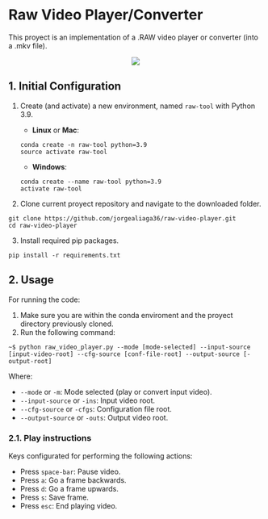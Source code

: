 # Raw Video Player/Converter

This proyect is an implementation of a .RAW video player or converter (into a .mkv file).

<center><img src="data/image0.PNG"></center>

## 1. Initial Configuration

1. Create (and activate) a new environment, named `raw-tool` with Python 3.9.

	- __Linux__ or __Mac__: 
	```
	conda create -n raw-tool python=3.9
	source activate raw-tool
	```
	- __Windows__: 
	```
	conda create --name raw-tool python=3.9
	activate raw-tool
	```

2. Clone current proyect repository and navigate to the downloaded folder.
```
git clone https://github.com/jorgealiaga36/raw-video-player.git
cd raw-video-player
```

3. Install required pip packages.
```
pip install -r requirements.txt
```

## 2. Usage

For running the code:

1. Make sure you are within the conda enviroment and the proyect directory previously cloned.
2. Run the following command:
```
~$ python raw_video_player.py --mode [mode-selected] --input-source [input-video-root] --cfg-source [conf-file-root] --output-source [-output-root]
```

Where:
* `--mode` or `-m`: Mode selected (play or convert input video).
* `--input-source` or `-ins`: Input video root.
* `--cfg-source` or `-cfgs`: Configuration file root.
* `--output-source` or `-outs`: Output video root.

### 2.1. Play instructions

Keys configurated for performing the following actions:

* Press `space-bar`: Pause video.
* Press `a`: Go a frame backwards.
* Press `d`: Go a frame upwards.
* Press `s`: Save frame.
* Press `esc`: End playing video.





